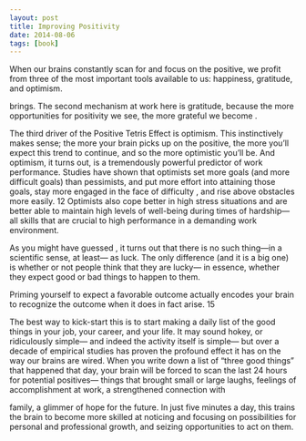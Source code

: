 ```yaml
---
layout: post
title: Improving Positivity
date: 2014-08-06
tags: [book]
---
```


When our brains constantly scan for and focus on the positive, we profit from three of the most important tools available to us: happiness, gratitude, and optimism.

brings. The second mechanism at work here is gratitude, because the more opportunities for positivity we see, the more grateful we become .

The third driver of the Positive Tetris Effect is optimism. This instinctively makes sense; the more your brain picks up on the positive, the more you’ll expect this trend to continue, and so the more optimistic you’ll be. And optimism, it turns out, is a tremendously powerful predictor of work performance. Studies have shown that optimists set more goals (and more difficult goals) than pessimists, and put more effort into attaining those goals, stay more engaged in the face of difficulty , and rise above obstacles more easily. 12 Optimists also cope better in high stress situations and are better able to maintain high levels of well-being during times of hardship— all skills that are crucial to high performance in a demanding work environment.

As you might have guessed , it turns out that there is no such thing—in a scientific sense, at least— as luck. The only difference (and it is a big one) is whether or not people think that they are lucky— in essence, whether they expect good or bad things to happen to them.

 Priming yourself to expect a favorable outcome actually encodes your brain to recognize the outcome when it does in fact arise. 15
 
The best way to kick-start this is to start making a daily list of the good things in your job, your career, and your life. It may sound hokey, or ridiculously simple— and indeed the activity itself is simple— but over a decade of empirical studies has proven the profound effect it has on the way our brains are wired. When you write down a list of “three good things” that happened that day, your brain will be forced to scan the last 24 hours for potential positives— things that brought small or large laughs, feelings of accomplishment at work, a strengthened connection with

family, a glimmer of hope for the future. In just five minutes a day, this trains the brain to become more skilled at noticing and focusing on possibilities for personal and professional growth, and seizing opportunities to act on them.

